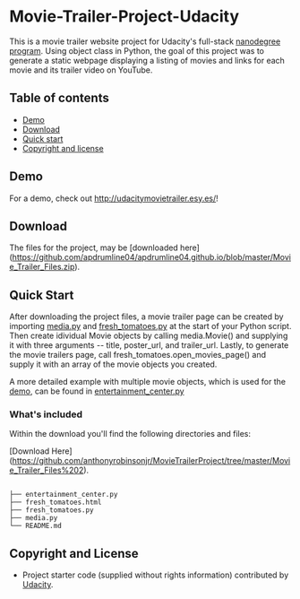 # Movie-Trailer-Project-Udacity 

This is a movie trailer website project for Udacity's full-stack [nanodegree program](https://www.udacity.com/nanodegree). Using object class in Python, the goal of this project was to generate a static webpage displaying a listing of movies and links for each movie and its trailer video on YouTube.  

## Table of contents

- [Demo](#demo)
- [Download](#download)
- [Quick start](#quick-start)
- [Copyright and license](#copyright-and-license)

## Demo

For a demo, check out <http://udacitymovietrailer.esy.es/>!

## Download

The files for the project, may be [downloaded here] (https://github.com/apdrumline04/apdrumline04.github.io/blob/master/Movie_Trailer_Files.zip).

## Quick Start

After downloading the project files, a movie trailer page can be created by importing [media.py](https://github.com/anthonyrobinsonjr/MovieTrailerProject/tree/master/Movie_Trailer_Files%202) and [fresh_tomatoes.py](https://github.com/anthonyrobinsonjr/MovieTrailerProject/tree/master/Movie_Trailer_Files%202) at the start of your Python script. Then create idividual Movie objects by calling media.Movie() and supplying it with three arguments -- title, poster_url, and trailer_url. Lastly, to generate the movie trailers page, call fresh_tomatoes.open_movies_page() and supply it with an array of the movie objects you created. 

A more detailed example with multiple movie objects, which is used for the [demo](http://udacitymovietrailer.esy.es/), can be found in [entertainment_center.py](https://github.com/anthonyrobinsonjr/MovieTrailerProject/tree/master/Movie_Trailer_Files%202) 


### What's included

Within the download you'll find the following directories and files:

[Download Here] (https://github.com/anthonyrobinsonjr/MovieTrailerProject/tree/master/Movie_Trailer_Files%202).

```

├── entertainment_center.py
├── fresh_tomatoes.html
├── fresh_tomatoes.py
├── media.py
└── README.md
```


## Copyright and License

- Project starter code (supplied without rights information) contributed by [Udacity](http://www.udacity.com).



